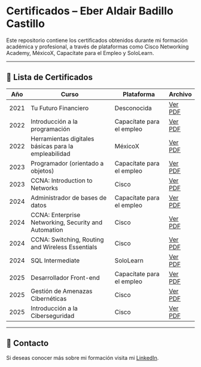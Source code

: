 # Certificados – Eber Aldair Badillo Castillo

Este repositorio contiene los certificados obtenidos durante mi formación académica y profesional, a través de plataformas como Cisco Networking Academy, MéxicoX, Capacítate para el Empleo y SoloLearn.

---

## 📜 Lista de Certificados

| Año | Curso | Plataforma | Archivo |
|-----|-------|------------|---------|
| 2021 | Tu Futuro Financiero | Desconocida | [Ver PDF](./2021%20Certificado%20Tu%20Futuro%20Financiero.pdf) |
| 2022 | Introducción a la programación | Capacítate para el empleo | [Ver PDF](./2022%20Certificado%20Capac%C3%ADtate%20para%20el%20empleo%20curso%20Introducci%C3%B3n%20a%20la%20programaci%C3%B3n.pdf) |
| 2022 | Herramientas digitales básicas para la empleabilidad | MéxicoX | [Ver PDF](./2022%20Certificado%20M%C3%A9xicoX%20Herramientas%20digitales%20b%C3%A1sicas%20para%20la%20empleabilidad.pdf) |
| 2023 | Programador (orientado a objetos) | Capacítate para el empleo | [Ver PDF](./2023%20Certificado%20Capac%C3%ADtate%20para%20el%20empleo%20Programador%20%28orientado%20a%20objetos%29.pdf) |
| 2023 | CCNA: Introduction to Networks | Cisco | [Ver PDF](./2023%20Certificado%20Cisco%20CCNA-_Introduction_to_Networks_ec534669-e465-4be1-963d-8c34156520ac.pdf) |
| 2024 | Administrador de bases de datos | Capacítate para el empleo | [Ver PDF](./2024%20Certificado%20Capac%C3%ADtate%20para%20el%20empleo%20curso%20Administrador%20de%20bases%20de%20datos.pdf) |
| 2024 | CCNA: Enterprise Networking, Security and Automation | Cisco | [Ver PDF](./2024%20Certificado%20Cisco%20CCNA-_Enterprise_Networking-_Security-_and_Automation_b930a1a8-8941-4376-8959-859254f5718f.pdf) |
| 2024 | CCNA: Switching, Routing and Wireless Essentials | Cisco | [Ver PDF](./2024%20Certificado%20Cisco%20CCNA-_Switching-_Routing-_and_Wireless_Essentials_9318b32d-7e28-43fb-8c96-a6fad00f8602.pdf) |
| 2024 | SQL Intermediate | SoloLearn | [Ver PDF](./2024%20Certificado%20Solo%20Learn%20SQL%20Intermediate.pdf) |
| 2025 | Desarrollador Front-end | Capacítate para el empleo | [Ver PDF](./2025%20Certificado%20Capac%C3%ADtate%20para%20el%20empleo%20Desarrollador%20Front-end.pdf) |
| 2025 | Gestión de Amenazas Cibernéticas | Cisco | [Ver PDF](./2025%20Certificado%20Cisco%20Gestión%20de%20Amenazas%20Cibernéticas_07a25d09-934a-4aa1-ad14-de08aba44e23.pdf) |
| 2025 | Introducción a la Ciberseguridad | Cisco | [Ver PDF](./2025%20Certificado%20Cisco%20Introducci%C3%B3n%20a%20la%20Ciberseguridad_14ceee24-f629-4fb3-a837-c1205ecdb844.pdf) |

---

## 📌 Contacto

Si deseas conocer más sobre mi formación visita mi [LinkedIn](https://www.linkedin.com/in/eber-aldair-badillo-castillo-0354ba365/).

